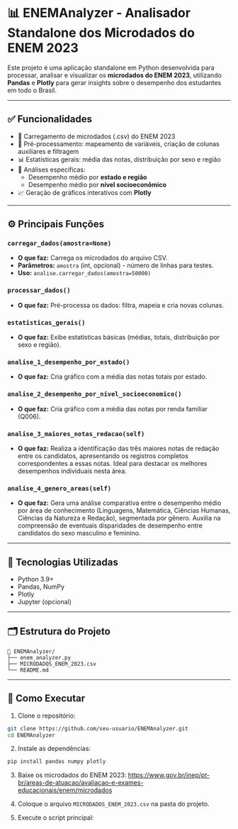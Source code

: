 # 
# 📊 ENEMAnalyzer - Analisador Standalone dos Microdados do ENEM 2023

Este projeto é uma aplicação standalone em Python desenvolvida para processar, analisar e visualizar os **microdados do ENEM 2023**, utilizando **Pandas** e **Plotly** para gerar insights sobre o desempenho dos estudantes em todo o Brasil.

---

## ✅ Funcionalidades

- 📂 Carregamento de microdados (.csv) do ENEM 2023  
- 🔄 Pré-processamento: mapeamento de variáveis, criação de colunas auxiliares e filtragem  
- 📊 Estatísticas gerais: média das notas, distribuição por sexo e região  
- 📍 Análises específicas:
  - Desempenho médio por **estado e região**
  - Desempenho médio por **nível socioeconômico**  
- 📈 Geração de gráficos interativos com **Plotly**

---

## ⚙️ Principais Funções

### `carregar_dados(amostra=None)`
- **O que faz:** Carrega os microdados do arquivo CSV.
- **Parâmetros:** `amostra` (int, opcional) - número de linhas para testes.
- **Uso:** `analise.carregar_dados(amostra=50000)`

### `processar_dados()`
- **O que faz:** Pré-processa os dados: filtra, mapeia e cria novas colunas.

### `estatisticas_gerais()`
- **O que faz:** Exibe estatísticas básicas (médias, totais, distribuição por sexo e região).

### `analise_1_desempenho_por_estado()`
- **O que faz:** Cria gráfico com a média das notas totais por estado.

### `analise_2_desempenho_por_nivel_socioeconomico()`
- **O que faz:** Cria gráfico com a média das notas por renda familiar (Q006).

### `analise_3_maiores_notas_redacao(self)`
- **O que faz:** Realiza a identificação das três maiores notas de redação entre os candidatos, apresentando os registros completos correspondentes a essas notas. Ideal para destacar os melhores desempenhos individuais nesta área.

### `analise_4_genero_areas(self)`
- **O que faz:** Gera uma análise comparativa entre o desempenho médio por área de conhecimento (Linguagens, Matemática, Ciências Humanas, Ciências da Natureza e Redação), segmentada por gênero. Auxilia na compreensão de eventuais disparidades de desempenho entre candidatos do sexo masculino e feminino.

---

## 🧠 Tecnologias Utilizadas

- Python 3.9+
- Pandas, NumPy
- Plotly
- Jupyter (opcional)

---

## 🗂️ Estrutura do Projeto

```
📁 ENEMAnalyzer/
├── enem_analyzer.py
├── MICRODADOS_ENEM_2023.csv
└── README.md
```

---

## 🚀 Como Executar

1. Clone o repositório:
```bash
git clone https://github.com/seu-usuario/ENEMAnalyzer.git
cd ENEMAnalyzer
```

2. Instale as dependências:
```bash
pip install pandas numpy plotly
```

3. Baixe os microdados do ENEM 2023:
https://www.gov.br/inep/pt-br/areas-de-atuacao/avaliacao-e-exames-educacionais/enem/microdados

4. Coloque o arquivo `MICRODADOS_ENEM_2023.csv` na pasta do projeto.

5. Execute o script principal:
```python
```


